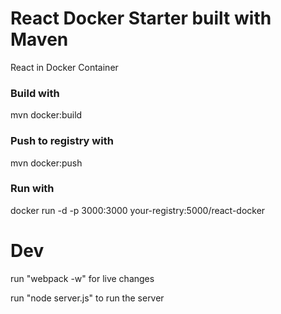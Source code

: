 # React Docker Starter built with Maven
React in Docker Container

### Build with 
mvn docker:build 

### Push to registry with 
mvn docker:push

### Run with
docker run -d -p 3000:3000 your-registry:5000/react-docker

# Dev
run "webpack -w" for live changes

run "node server.js" to run the server